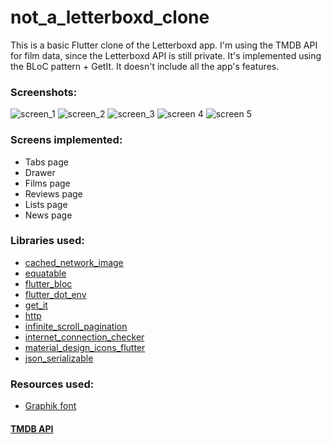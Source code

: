 # not_a_letterboxd_clone

This is a basic Flutter clone of the Letterboxd app. I'm using the TMDB API for film data, since the Letterboxd API is still private. It's implemented using the BLoC pattern + GetIt. It doesn't include all the app's features.

### Screenshots:

![screen_1](https://i.ibb.co/LndhDZM/screen1.jpg) ![screen_2](https://i.ibb.co/vhy1Th1/screen2.jpg) ![screen_3](https://i.ibb.co/RPC8Wd2/screen3.jpg) ![screen 4](https://i.ibb.co/GWDZCvh/screen4.jpg) ![screen 5](https://i.ibb.co/MSn2s08/screen5.jpg)

### Screens implemented:

- Tabs page
- Drawer
- Films page
- Reviews page
- Lists page
- News page

### Libraries used:

- [cached_network_image](https://pub.dev/packages/cached_network_image)
- [equatable](https://pub.dev/packages/flutter_bloc)
- [flutter_bloc](https://pub.dev/packages/equatable)
- [flutter_dot_env](https://pub.dev/packages/flutter_dotenv)
- [get_it](https://pub.dev/packages/get_it)
- [http](https://pub.dev/packages/http)
- [infinite_scroll_pagination](https://pub.dev/packages/infinite_scroll_pagination)
- [internet_connection_checker](https://pub.dev/packages/internet_connection_checker)
- [material_design_icons_flutter](https://pub.dev/packages/material_design_icons_flutter)
- [json_serializable](https://pub.dev/packages/json_serializable)

### Resources used:

- [Graphik font](http://www.christianschwartz.com/graphik.shtml)

#### [TMDB API](https://developers.themoviedb.org/3)
